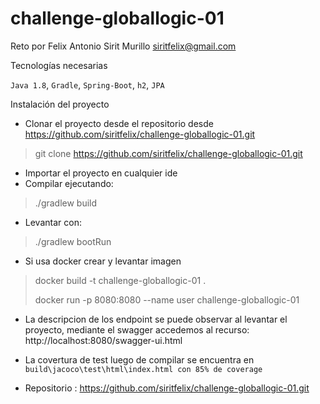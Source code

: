 # challenge-globallogic-01

Reto por Felix Antonio Sirit Murillo siritfelix@gmail.com

Tecnologías necesarias

`Java 1.8`, `Gradle`, `Spring-Boot`, `h2`, `JPA`

Instalación del proyecto
* Clonar el proyecto desde el repositorio desde https://github.com/siritfelix/challenge-globallogic-01.git
> git clone https://github.com/siritfelix/challenge-globallogic-01.git

* Importar el proyecto en cualquier ide
* Compilar ejecutando: 
> ./gradlew build

* Levantar con: 
> ./gradlew bootRun
* Si usa docker crear y levantar imagen

> docker build -t  challenge-globallogic-01 .
>
> docker run -p 8080:8080 --name user challenge-globallogic-01
>

* La descripcion de los endpoint se puede observar al levantar el proyecto, mediante el swagger accedemos al recurso: http://localhost:8080/swagger-ui.html
* La covertura de test luego de compilar se encuentra en `build\jacoco\test\html\index.html con 85% de coverage`

* Repositorio : https://github.com/siritfelix/challenge-globallogic-01.git